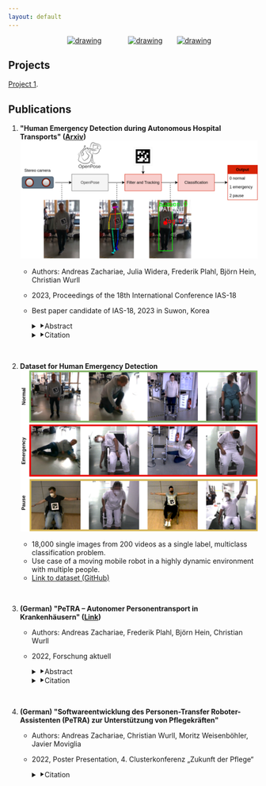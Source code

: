 ```yaml
---
layout: default
---
```

<div style="text-align: center;">
<a href="https://www.linkedin.com/in/andreas-zachariae/"><img src="https://upload.wikimedia.org/wikipedia/commons/8/81/LinkedIn_icon.svg" alt="drawing" height="50" hspace="25"/></a>
<a href="https://github.com/AndreasZachariae"><img src="https://github.githubassets.com/images/modules/logos_page/GitHub-Logo.png" alt="drawing" height="45"  hspace="25"/></a>
<a href="https://www.h-ka.de/iras/profil"><img src="https://upload.wikimedia.org/wikipedia/commons/1/13/HKA_Logo_Logoleiste_RGB.png" alt="drawing" height="60"/></a>
</div>

## Projects

[Project 1](./project_1.html).

## Publications

1. **"Human Emergency Detection during Autonomous Hospital Transports" ([Arxiv](https://arxiv.org/abs/2307.08359))**
    ![Alt text](images/pipeline.png)
   - Authors: Andreas Zachariae, Julia Widera, Frederik Plahl, Björn Hein, Christian Wurll
   - 2023, Proceedings of the 18th International Conference IAS-18
   - Best paper candidate of IAS-18, 2023 in Suwon, Korea
        <details>
        <summary>⯈Abstract</summary>

        Human transports in hospitals are labor-intensive and primarily performed in beds to save time. This transfer method does not promote the mobility or autonomy of the patient. To relieve the caregivers from this time-consuming task, a mobile robot is developed to autonomously transport humans around the hospital. It provides different transfer modes including walking and sitting in a wheelchair. The problem that this paper focuses on is to detect emergencies and ensure the well-being of the patient during the transport. For this purpose, the patient is tracked and monitored with a camera system. OpenPose is used for Human Pose Estimation and a trained classifier for emergency detection. We collected and published a dataset of 18,000 images in lab and hospital environments. It differs from related work because we have a moving robot with different transfer modes in a highly dynamic environment with multiple people in the scene using only RGB-D data. To improve the critical recall metric, we apply threshold moving and a time delay. We compare different models with an AutoML approach. This paper shows that emergencies while walking are best detected by a SVM with a recall of 95.8% on single frames. In the case of sitting transport, the best model achieves a recall of 62.2%. The contribution is to establish a baseline on this new dataset and to provide a proof of concept for the human emergency detection in this use case.
        </details>
        <details>
        <summary>⯈Citation</summary>  

            @misc{zachariae2023human,
                title={Human Emergency Detection during Autonomous Hospital Transports}, 
                author={Andreas Zachariae and Julia Widera and Frederik Plahl and Björn Hein and Christian Wurll},
                year={2023},
                eprint={2307.08359},
                archivePrefix={arXiv},
                primaryClass={cs.RO}
            }

        </details>

    <p> <br> </p>

2. **Dataset for Human Emergency Detection**
    ![Alt text](images/dataset_example_images.png)
    - 18,000 single images from 200 videos as a single label, multiclass classification problem.
    - Use case of a moving mobile robot in a highly dynamic environment with multiple people.
    - [Link to dataset (GitHub)](https://github.com/AndreasZachariae/PeTRA_Dataset_Human_Emergency_Detection)

    <p> <br> </p>

3. **(German) "PeTRA – Autonomer Personentransport in Krankenhäusern" ([Link](https://www.h-ka.de/fileadmin/Hochschule_Karlsruhe_HKA/Bilder_VW-PK/Publikationen/Forschungsbericht/HKA_ZH_Forschung_aktuell_2022.pdf))**
   - Authors: Andreas Zachariae, Frederik Plahl, Björn Hein, Christian Wurll
   - 2022, Forschung aktuell
        <details>
        <summary>⯈Abstract</summary>

        Das Pflegepersonal in Krankenhäusern ist durch zeitaufwändige Transportaufgaben stark gefordert. Um im Kontext des Pflegenotstands weiterhin „gute Pflege“ leisten zu können, ist eine Entlastung notwendig. Das durch das BMBF geförderte Projekt „PeTRA“ hat das Ziel, den Personentransport in Krankenhäusern zu automatisieren. Dieser Beitrag zeigt die Forschungsansätze der Hochschule Karlsruhe im Bereich des autonomen Personentransports. Neben einer modularen Softwarearchitektur und intuitiven Benutzerschnittstellen wurde an einer Überwachung des Gesundheitszustands beim Personentransport geforscht. Zusätzlich integriert die Hochschule Karlsruhe alle Ergebnisse der Projektpartner in einem Demonstrator.
        </details>
        <details>
        <summary>⯈Citation</summary>  

        ```bibtex
        @article{zachariae_petra_2022-1,
            title = {PeTRA – {Autonomer} {Personentransport} in {Krankenhäusern}},
            volume = {2022},
            copyright = {All rights reserved},
            issn = {1613-4958},
            url = {https://www.h-ka.de/fileadmin/Hochschule_Karlsruhe_HKA/Bilder_VW-PK/Publikationen/Forschungsbericht/HKA_ZH_Forschung_aktuell_2022.pdf},
            urldate = {2022-11-17},
            journal = {Forschung aktuell},
            author = {Zachariae, Andreas and Plahl, Frederik and Wurll, Christian and Hein, Björn},
            month = {jun},
            year = {2022},
            pages = {92--95}
        } 
        ```

        </details>  

    <p> <br> </p>

4. **(German) "Softwareentwicklung des Personen-Transfer Roboter-Assistenten (PeTRA) zur Unterstützung von Pflegekräften"**
   - Authors: Andreas Zachariae, Christian Wurll, Moritz Weisenböhler, Javier Moviglia
   - 2022, Poster Presentation, 4. Clusterkonferenz „Zukunft der Pflege“
        <details>
        <summary>⯈Citation</summary>  

        ```bibtex
        @inproceedings{zachariae_softwareentwicklung_2022,
            address = {Hannover},
            title = {Softwareentwicklung des {Personen}-{Transfer} {Roboter}-{Assistenten} ({PeTRA}) zur {Unterstützung} von {Pflegekräften}},
            copyright = {All rights reserved},
            booktitle = {4. {Clusterkonferenz} „{Zukunft} der {Pflege}“},
            author = {Zachariae, Andreas and Wurll, Christian and Weisenböhler, Moritz and Moviglia, Javier},
            month = {feb},
            year = {2022},
            pages = {51--52}
        } 
        ```

        </details>

